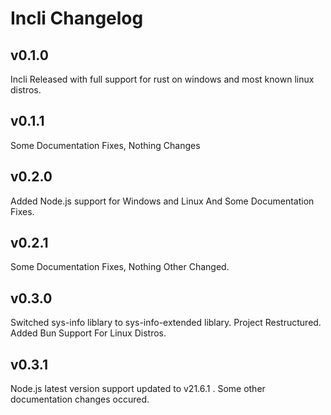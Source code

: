 # Incli Changelog

## v0.1.0

Incli Released with full support for rust on windows and most known linux distros.

## v0.1.1

Some Documentation Fixes, Nothing Changes

## v0.2.0

Added Node.js support for Windows and Linux And Some Documentation Fixes.

## v0.2.1

Some Documentation Fixes, Nothing Other Changed.

## v0.3.0

Switched sys-info liblary to sys-info-extended liblary.
Project Restructured.
Added Bun Support For Linux Distros.

## v0.3.1

Node.js latest version support updated to v21.6.1 . Some other documentation changes occured.
